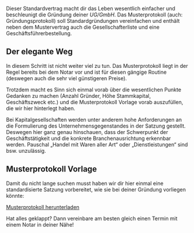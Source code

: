 Dieser Standardvertrag macht dir das Leben wesentlich einfacher und beschleunigt die Gründung deiner _UG/GmbH_. Das Musterprotokoll (auch: Gründungsprotokoll) soll Standardgründungen vereinfachen und enthält neben dem Mustervertrag auch die Gesellschafterliste und eine Geschäftsführerbestellung.

## Der elegante Weg

In diesem Schritt ist nicht weiter viel zu tun. Das Musterprotokoll liegt in der Regel bereits bei dem Notar vor und ist für diesen gängige Routine (deswegen auch die sehr viel günstigeren Preise).

Trotzdem macht es Sinn sich einmal vorab über die wesentlichen Punkte Gedanken zu machen (Anzahl Gründer, Höhe Stammkapital, Geschäftszweck etc.) und die Musterprotokoll Vorlage vorab auszufüllen, die wir hier hinterlegt haben.

Bei Kapitalgesellschaften werden unter anderem hohe Anforderungen an die Formulierung des Unternehmensgegenstandes in der Satzung gestellt. Deswegen hier ganz genau hinschauen, dass der Schwerpunkt der Geschäftstätigkeit und die konkrete Branchenausrichtung erkennbar werden. Pauschal „Handel mit Waren aller Art“ oder „Dienstleistungen“ sind bsw. unzulässig.

## Musterprotokoll Vorlage

Damit du nicht lange suchen musst haben wir dir hier einmal eine standardisierte Satzung vorbereitet, wie sie bei deiner Gründung vorliegen könnte:

[Musterprotokoll herunterladen](Gründerplattform/Unterlagen/Musterprotokoll_UG_GmbH.pdf)

Hat alles geklappt? Dann vereinbare am besten gleich einen Termin mit einem Notar in deiner Nähe!
